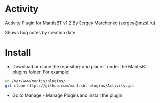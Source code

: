 Activity
================

Activity Plugin for MantisBT v1.2
By Sergey Marchenko (sergey@mzsl.ru)


Shows bug notes by creation date.

Install
================
- Download or clone the repository and place it under the MantisBT plugins folder. For example:

```bash
cd /var/www/mantis/plugins/
git clone https://github.com/mantisbt-plugins/Activity.git
```

- Go to Manage - Manage Plugins and install the plugin.
